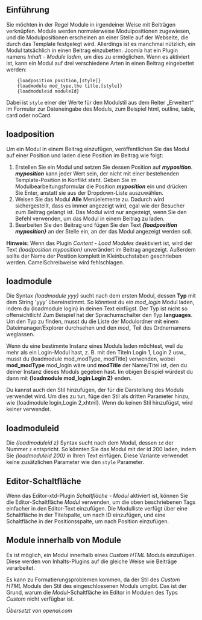 <!-- Filename: How_do_you_put_a_module_inside_an_article%3F / Display title: Module innerhalb von Beiträgen  -->

## Einführung

Sie möchten in der Regel Module in irgendeiner Weise mit Beiträgen verknüpfen. Module werden normalerweise Modulpositionen zugewiesen, und die Modulpositionen erscheinen an einer Stelle auf der Webseite, die durch das Template festgelegt wird. Allerdings ist es manchmal nützlich, ein Modul tatsächlich in einen Beitrag einzubetten. Joomla hat ein Plugin namens *Inhalt - Module laden*, um dies zu ermöglichen. Wenn es aktiviert ist, kann ein Modul auf drei verschiedene Arten in einen Beitrag eingebettet werden:

```
    {loadposition position,[style]}
    {loadmodule mod_type,the title,[style]}
    {loadmoduleid moduleId}
```

Dabei ist `style` einer der Werte für den Modulstil aus dem Reiter „Erweitert“ im Formular zur Dateneingabe des Moduls, zum Beispiel html, outline, table, card oder noCard. 

## loadposition

Um ein Modul in einem Beitrag einzufügen, veröffentlichen Sie das Modul auf einer Position und laden diese Position im Beitrag wie folgt:

1. Erstellen Sie ein Modul und setzen Sie dessen Position auf ***myposition***. ***myposition*** kann jeder Wert sein, der nicht mit einer bestehenden Template-Position in Konflikt steht. Geben Sie im Modulbearbeitungsformular die Position ***myposition*** ein und drücken Sie Enter, anstatt sie aus der Dropdown-Liste auszuwählen.
2. Weisen Sie das Modul **Alle** Menüelemente zu. Dadurch wird sichergestellt, dass es immer angezeigt wird, egal wie der Besucher zum Beitrag gelangt ist. Das Modul wird nur angezeigt, wenn Sie den Befehl verwenden, um das Modul in einem Beitrag zu laden.
3. Bearbeiten Sie den Beitrag und fügen Sie den Text ***{loadposition myposition}*** an der Stelle ein, an der das Modul angezeigt werden soll.

**Hinweis:** Wenn das Plugin *Content - Load Modules* deaktiviert ist, wird der Text *{loadposition myposition}* unverändert im Beitrag angezeigt. Außerdem sollte der Name der Position komplett in Kleinbuchstaben geschrieben werden. CamelSchreibweise wird fehlschlagen.

## loadmodule

Die Syntax *{loadmodule yyy}* sucht nach dem ersten Modul, dessen **Typ** mit dem String 'yyy' übereinstimmt. So könntest du ein *mod_login* Modul laden, indem du {loadmodule login} in deinen Text einfügst. Der Typ ist nicht so offensichtlich! Zum Beispiel hat der Sprachumschalter den Typ **languages**. Um den Typ zu finden, musst du die Liste der Modulordner mit einem Dateimanager/Explorer durchsehen und den *mod_* Teil des Ordnernamens weglassen.

Wenn du eine bestimmte Instanz eines Moduls laden möchtest, weil du mehr als ein Login-Modul hast, z. B. mit den Titeln Login 1, Login 2 usw., musst du {loadmodule mod_modType, modTitle} verwenden, wobei **mod_modType** mod_login wäre und **modTitle** der Name/Titel ist, den du deiner Instanz dieses Moduls gegeben hast. Im obigen Beispiel würdest du dann mit **{loadmodule mod_login Login 2}** enden.

Du kannst auch den Stil hinzufügen, der für die Darstellung des Moduls verwendet wird. Um dies zu tun, füge den Stil als dritten Parameter hinzu, wie {loadmodule login,Login 2,xhtml}. Wenn du keinen Stil hinzufügst, wird keiner verwendet.

## loadmoduleid

Die *{loadmoduleid z}* Syntax sucht nach dem Modul, dessen `id` der
Nummer `z` entspricht. So könnten Sie das Modul mit der id 200 laden, indem Sie
*{loadmoduleid 200}* in Ihren Text einfügen. Diese Variante verwendet keine zusätzlichen
Parameter wie den `style` Parameter.

## Editor-Schaltfläche

Wenn das Editor-xtd-Plugin *Schaltfläche - Modul* aktiviert ist, können Sie die Editor-Schaltfläche *Modul* verwenden, um die oben beschriebenen Tags einfacher in den Editor-Text einzufügen. Die Modulliste verfügt über eine Schaltfläche in der Titelspalte, um nach ID einzufügen, und eine Schaltfläche in der Positionsspalte, um nach Position einzufügen.

## Module innerhalb von Module

Es ist möglich, ein Modul innerhalb eines *Custom HTML* Moduls einzufügen. Diese werden von Inhalts-Plugins auf die gleiche Weise wie Beiträge verarbeitet.

Es kann zu Formatierungsproblemen kommen, da der Stil des *Custom HTML* Moduls den Stil des eingeschlossenen Moduls umgibt. Das ist der Grund, warum die *Modul*-Schaltfläche im Editor in Modulen des Typs *Custom* nicht verfügbar ist.

*Übersetzt von openai.com* 

